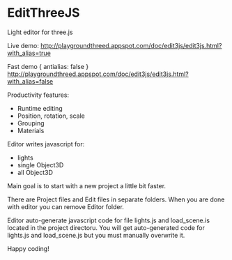 # EditThreeJS
Light editor for three.js

Live demo: 
http://playgroundthreed.appspot.com/doc/edit3js/edit3js.html?with_alias=true

Fast demo { antialias: false } 
http://playgroundthreed.appspot.com/doc/edit3js/edit3js.html?with_alias=false

Productivity features:
* Runtime editing
* Position, rotation, scale
* Grouping
* Materials

Editor writes javascript for:
* lights
* single Object3D
* all Object3D

Main goal is to start with a new project a little bit faster.

There are Project files and Edit files in separate folders.
When you are done with editor you can remove Editor folder.

Editor auto-generate javascript code for file lights.js and load_scene.is located in the project directoru.
You will get auto-generated code for lights.js and load_scene.js but you must manually overwrite it.

Happy coding!



